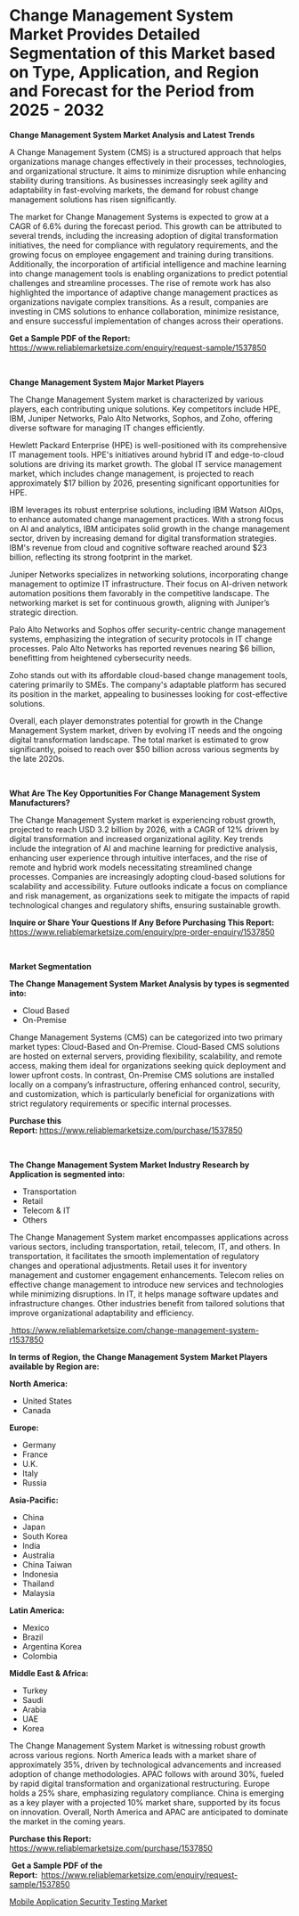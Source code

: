 <p><h1>Change Management System Market Provides Detailed Segmentation of this Market based on Type, Application, and Region and Forecast for the Period from 2025 - 2032</h1></p><p><strong>Change Management System Market Analysis and Latest Trends</strong></p>
<p><p>A Change Management System (CMS) is a structured approach that helps organizations manage changes effectively in their processes, technologies, and organizational structure. It aims to minimize disruption while enhancing stability during transitions. As businesses increasingly seek agility and adaptability in fast-evolving markets, the demand for robust change management solutions has risen significantly.</p><p>The market for Change Management Systems is expected to grow at a CAGR of 6.6% during the forecast period. This growth can be attributed to several trends, including the increasing adoption of digital transformation initiatives, the need for compliance with regulatory requirements, and the growing focus on employee engagement and training during transitions. Additionally, the incorporation of artificial intelligence and machine learning into change management tools is enabling organizations to predict potential challenges and streamline processes. The rise of remote work has also highlighted the importance of adaptive change management practices as organizations navigate complex transitions. As a result, companies are investing in CMS solutions to enhance collaboration, minimize resistance, and ensure successful implementation of changes across their operations.</p></p>
<p><strong>Get a Sample PDF of the Report:&nbsp;</strong> <a href="https://www.reliablemarketsize.com/enquiry/request-sample/1537850?utm_campaign=3197&utm_medium=2&utm_source=Github&utm_content=ia&utm_term=09032025&utm_id=change-management-system">https://www.reliablemarketsize.com/enquiry/request-sample/1537850</a></p>
<p>&nbsp;</p>
<p><strong>Change Management System Major Market Players</strong></p>
<p><p>The Change Management System market is characterized by various players, each contributing unique solutions. Key competitors include HPE, IBM, Juniper Networks, Palo Alto Networks, Sophos, and Zoho, offering diverse software for managing IT changes efficiently.</p><p>Hewlett Packard Enterprise (HPE) is well-positioned with its comprehensive IT management tools. HPE's initiatives around hybrid IT and edge-to-cloud solutions are driving its market growth. The global IT service management market, which includes change management, is projected to reach approximately $17 billion by 2026, presenting significant opportunities for HPE.</p><p>IBM leverages its robust enterprise solutions, including IBM Watson AIOps, to enhance automated change management practices. With a strong focus on AI and analytics, IBM anticipates solid growth in the change management sector, driven by increasing demand for digital transformation strategies. IBM's revenue from cloud and cognitive software reached around $23 billion, reflecting its strong footprint in the market.</p><p>Juniper Networks specializes in networking solutions, incorporating change management to optimize IT infrastructure. Their focus on AI-driven network automation positions them favorably in the competitive landscape. The networking market is set for continuous growth, aligning with Juniper’s strategic direction.</p><p>Palo Alto Networks and Sophos offer security-centric change management systems, emphasizing the integration of security protocols in IT change processes. Palo Alto Networks has reported revenues nearing $6 billion, benefitting from heightened cybersecurity needs.</p><p>Zoho stands out with its affordable cloud-based change management tools, catering primarily to SMEs. The company's adaptable platform has secured its position in the market, appealing to businesses looking for cost-effective solutions.</p><p>Overall, each player demonstrates potential for growth in the Change Management System market, driven by evolving IT needs and the ongoing digital transformation landscape. The total market is estimated to grow significantly, poised to reach over $50 billion across various segments by the late 2020s.</p></p>
<p>&nbsp;</p>
<p><strong>What Are The Key Opportunities For Change Management System Manufacturers?</strong></p>
<p><p>The Change Management System market is experiencing robust growth, projected to reach USD 3.2 billion by 2026, with a CAGR of 12% driven by digital transformation and increased organizational agility. Key trends include the integration of AI and machine learning for predictive analysis, enhancing user experience through intuitive interfaces, and the rise of remote and hybrid work models necessitating streamlined change processes. Companies are increasingly adopting cloud-based solutions for scalability and accessibility. Future outlooks indicate a focus on compliance and risk management, as organizations seek to mitigate the impacts of rapid technological changes and regulatory shifts, ensuring sustainable growth.</p></p>
<p><strong>Inquire or Share Your Questions If Any Before Purchasing This Report:</strong> <a href="https://www.reliablemarketsize.com/enquiry/pre-order-enquiry/1537850?utm_campaign=3197&utm_medium=2&utm_source=Github&utm_content=ia&utm_term=09032025&utm_id=change-management-system">https://www.reliablemarketsize.com/enquiry/pre-order-enquiry/1537850</a></p>
<p>&nbsp;</p>
<p><strong>Market Segmentation</strong></p>
<p><strong>The Change Management System Market Analysis by types is segmented into:</strong></p>
<p><ul><li>Cloud Based</li><li>On-Premise</li></ul></p>
<p><p>Change Management Systems (CMS) can be categorized into two primary market types: Cloud-Based and On-Premise. Cloud-Based CMS solutions are hosted on external servers, providing flexibility, scalability, and remote access, making them ideal for organizations seeking quick deployment and lower upfront costs. In contrast, On-Premise CMS solutions are installed locally on a company’s infrastructure, offering enhanced control, security, and customization, which is particularly beneficial for organizations with strict regulatory requirements or specific internal processes.</p></p>
<p><strong>Purchase this Report:&nbsp;</strong><a href="https://www.reliablemarketsize.com/purchase/1537850?utm_campaign=3197&utm_medium=2&utm_source=Github&utm_content=ia&utm_term=09032025&utm_id=change-management-system">https://www.reliablemarketsize.com/purchase/1537850</a></p>
<p>&nbsp;</p>
<p><strong>The Change Management System Market Industry Research by Application is segmented into:</strong></p>
<p><ul><li>Transportation</li><li>Retail</li><li>Telecom & IT</li><li>Others</li></ul></p>
<p><p>The Change Management System market encompasses applications across various sectors, including transportation, retail, telecom, IT, and others. In transportation, it facilitates the smooth implementation of regulatory changes and operational adjustments. Retail uses it for inventory management and customer engagement enhancements. Telecom relies on effective change management to introduce new services and technologies while minimizing disruptions. In IT, it helps manage software updates and infrastructure changes. Other industries benefit from tailored solutions that improve organizational adaptability and efficiency.</p></p>
<p><a href="https://www.reliablemarketsize.com/change-management-system-r1537850?utm_campaign=3197&utm_medium=2&utm_source=Github&utm_content=ia&utm_term=09032025&utm_id=change-management-system">&nbsp;https://www.reliablemarketsize.com/change-management-system-r1537850</a></p>
<p><strong>In terms of Region, the Change Management System Market Players available by Region are:</strong></p>
<p>
    <p> <strong> North America: </strong>
        <ul>
            <li>United States</li>
            <li>Canada</li>
        </ul>
        </p> 
    <p> <strong> Europe: </strong>
        <ul>
            <li>Germany</li>
            <li>France</li>
            <li>U.K.</li>
            <li>Italy</li>
            <li>Russia</li>
        </ul>
        </p> 
    <p> <strong> Asia-Pacific: </strong>
        <ul>
            <li>China</li>
            <li>Japan</li>
            <li>South Korea</li>
            <li>India</li>
            <li>Australia</li>
            <li>China Taiwan</li>
            <li>Indonesia</li>
            <li>Thailand</li>
            <li>Malaysia</li>
        </ul>
        </p> 
    <p> <strong> Latin America: </strong>
        <ul>
            <li>Mexico</li>
            <li>Brazil</li>
            <li>Argentina Korea</li>
            <li>Colombia</li>
        </ul>
        </p> 
    <p> <strong> Middle East & Africa: </strong>
        <ul>
            <li>Turkey</li>
            <li>Saudi</li>
            <li>Arabia</li>
            <li>UAE</li>
            <li>Korea</li>
        </ul>
    </p>
    </p>
<p><p>The Change Management System Market is witnessing robust growth across various regions. North America leads with a market share of approximately 35%, driven by technological advancements and increased adoption of change methodologies. APAC follows with around 30%, fueled by rapid digital transformation and organizational restructuring. Europe holds a 25% share, emphasizing regulatory compliance. China is emerging as a key player with a projected 10% market share, supported by its focus on innovation. Overall, North America and APAC are anticipated to dominate the market in the coming years.</p></p>
<p><strong>Purchase this Report: </strong><a href="https://www.reliablemarketsize.com/purchase/1537850?utm_campaign=3197&utm_medium=2&utm_source=Github&utm_content=ia&utm_term=09032025&utm_id=change-management-system">https://www.reliablemarketsize.com/purchase/1537850</a></p>
<p>&nbsp;<strong>Get a Sample PDF of the Report:&nbsp;&nbsp;</strong><a href="https://www.reliablemarketsize.com/enquiry/request-sample/1537850?utm_campaign=3197&utm_medium=2&utm_source=Github&utm_content=ia&utm_term=09032025&utm_id=change-management-system">https://www.reliablemarketsize.com/enquiry/request-sample/1537850</a></p>
<p><strong></strong></p>
<p><p><a href="https://github.com/shadnfamoza/Market-Research-Report-List-1/blob/main/mobile-application-security-testing-market.md?utm_campaign=3197&utm_medium=2&utm_source=Github&utm_content=ia&utm_term=09032025&utm_id=change-management-system">Mobile Application Security Testing Market</a></p></p>